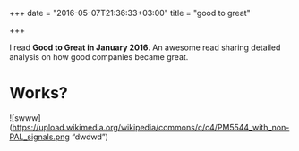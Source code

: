 +++
date = "2016-05-07T21:36:33+03:00"
title = "good to great"

+++

I read **Good to Great in January 2016**. An awesome read sharing detailed analysis on how good companies became great.

# Works?

![swww](https://upload.wikimedia.org/wikipedia/commons/c/c4/PM5544_with_non-PAL_signals.png “dwdwd”)